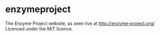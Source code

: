 enzymeproject
=============

The Enzyme Project website, as seen live at http://enzyme-project.org/
Licenced under the MIT licence.
